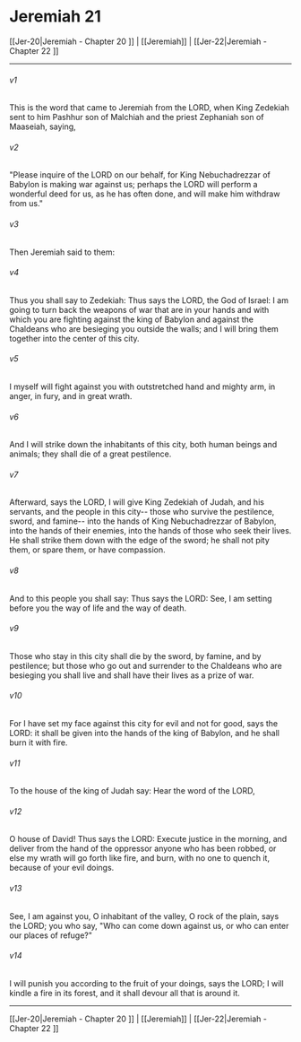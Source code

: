 # Jeremiah 21

[[Jer-20|Jeremiah - Chapter 20 ]] | [[Jeremiah]] | [[Jer-22|Jeremiah - Chapter 22 ]]
***

###### v1
This is the word that came to Jeremiah from the LORD, when King Zedekiah sent to him Pashhur son of Malchiah and the priest Zephaniah son of Maaseiah, saying,
###### v2
"Please inquire of the LORD on our behalf, for King Nebuchadrezzar of Babylon is making war against us; perhaps the LORD will perform a wonderful deed for us, as he has often done, and will make him withdraw from us."
###### v3
Then Jeremiah said to them:
###### v4
Thus you shall say to Zedekiah: Thus says the LORD, the God of Israel: I am going to turn back the weapons of war that are in your hands and with which you are fighting against the king of Babylon and against the Chaldeans who are besieging you outside the walls; and I will bring them together into the center of this city.
###### v5
I myself will fight against you with outstretched hand and mighty arm, in anger, in fury, and in great wrath.
###### v6
And I will strike down the inhabitants of this city, both human beings and animals; they shall die of a great pestilence.
###### v7
Afterward, says the LORD, I will give King Zedekiah of Judah, and his servants, and the people in this city-- those who survive the pestilence, sword, and famine-- into the hands of King Nebuchadrezzar of Babylon, into the hands of their enemies, into the hands of those who seek their lives. He shall strike them down with the edge of the sword; he shall not pity them, or spare them, or have compassion.
###### v8
And to this people you shall say: Thus says the LORD: See, I am setting before you the way of life and the way of death.
###### v9
Those who stay in this city shall die by the sword, by famine, and by pestilence; but those who go out and surrender to the Chaldeans who are besieging you shall live and shall have their lives as a prize of war.
###### v10
For I have set my face against this city for evil and not for good, says the LORD: it shall be given into the hands of the king of Babylon, and he shall burn it with fire.
###### v11
To the house of the king of Judah say: Hear the word of the LORD,
###### v12
O house of David! Thus says the LORD: Execute justice in the morning, and deliver from the hand of the oppressor anyone who has been robbed, or else my wrath will go forth like fire, and burn, with no one to quench it, because of your evil doings.
###### v13
See, I am against you, O inhabitant of the valley, O rock of the plain, says the LORD; you who say, "Who can come down against us, or who can enter our places of refuge?"
###### v14
I will punish you according to the fruit of your doings, says the LORD; I will kindle a fire in its forest, and it shall devour all that is around it.

***

[[Jer-20|Jeremiah - Chapter 20 ]] | [[Jeremiah]] | [[Jer-22|Jeremiah - Chapter 22 ]]
